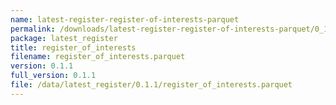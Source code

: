 ```yaml
---
name: latest-register-register-of-interests-parquet
permalink: /downloads/latest-register-register-of-interests-parquet/0_1_1
package: latest_register
title: register_of_interests
filename: register_of_interests.parquet
version: 0.1.1
full_version: 0.1.1
file: /data/latest_register/0.1.1/register_of_interests.parquet
---
```

